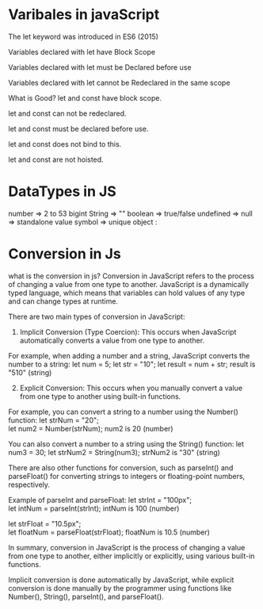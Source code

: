 # Varibales in javaScript 
The let keyword was introduced in ES6 (2015)

Variables declared with let have Block Scope

Variables declared with let must be Declared before use

Variables declared with let cannot be Redeclared in the same scope

What is Good?
let and const have block scope.

let and const can not be redeclared.

let and const must be declared before use.

let and const does not bind to this.

let and const are not hoisted.


# DataTypes in JS 

number => 2 to 53 
bigint 
String => "" 
boolean => true/false 
undefined =>
null => standalone value 
symbol => unique 
object : 


# Conversion in Js 

what is the conversion in js?
Conversion in JavaScript refers to the process of changing a value from one type to another.
JavaScript is a dynamically typed language, which means that variables can hold values of any type and can change types at runtime.

There are two main types of conversion in JavaScript:    

1. Implicit Conversion (Type Coercion): This occurs when JavaScript automatically converts a value from one type to another.

For example, when adding a number and a string, JavaScript converts the number to a string:
let num = 5;
let str = "10"; 
let result = num + str; result is "510" (string)

2. Explicit Conversion: This occurs when you manually convert a value from one type to another using built-in functions. 

For example, you can convert a string to a number using the Number() function:
let strNum = "20";  
let num2 = Number(strNum); num2 is 20 (number)

You can also convert a number to a string using the String() function:
let num3 = 30;
let strNum2 = String(num3); strNum2 is "30" (string)

There are also other functions for conversion, such as parseInt() and parseFloat() for converting strings to integers or floating-point numbers, respectively. 

Example of parseInt and parseFloat:
let strInt = "100px";   
let intNum = parseInt(strInt); intNum is 100 (number)

let strFloat = "10.5px";    
let floatNum = parseFloat(strFloat); floatNum is 10.5 (number)

In summary, conversion in JavaScript is the process of changing a value from one type to another, either implicitly or explicitly, using various built-in functions.

Implicit conversion is done automatically by JavaScript, while explicit conversion is done manually by the programmer using functions like Number(), String(), parseInt(), and parseFloat().


# 